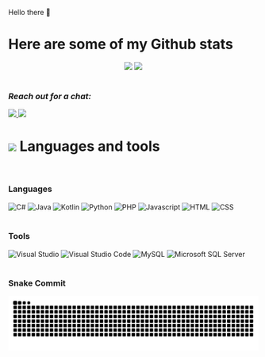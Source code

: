 Hello there 👋

<h1>Here are some of my Github stats</h1>

<div align = "center">
  <img height="180em" src="https://gui37-readme-stats.vercel.app/api?username=Gui37&show_icons=true&theme=algolia&include_all_commits=true&count_private=true" />
  <img height="180em" src="https://gui37-readme-stats.vercel.app/api/top-langs/?username=Gui37&layout=compact&hide=css,html&langs_count=7&theme=algolia"/>
</div>

<br />

### ***Reach out for a chat:***

<a href="https://www.linkedin.com/in/guifty-maturino-ananias-335b28155/">
<img src="https://img.shields.io/badge/linkedin%20-%230077B5.svg?&style=for-the-badge&logo=linkedin&logoColor=white"/>
</a>
<a href="mailto:guifty32@gmail.com"><img src="https://img.shields.io/badge/-Gmail-%23333?style=for-the-badge&logo=gmail&logoColor=red" target="_blank"></a>

<div align="left"> 
  <h1><img src="https://media.giphy.com/media/UvPvsX9oMlMWs/giphy.gif" height="30px"> Languages and tools</h1>
  <div style="display: inline_block"><br>
    <h3>Languages</h3>
    <img align="center" alt="C#" height="30" width="40" src="https://cdn.jsdelivr.net/gh/devicons/devicon/icons/csharp/csharp-original.svg">
    <img align="center" alt="Java" height="30" width="40" src="https://cdn.jsdelivr.net/gh/devicons/devicon/icons/java/java-original.svg">
    <img align="center" alt="Kotlin" height="30" width="40" src="https://cdn.jsdelivr.net/gh/devicons/devicon/icons/kotlin/kotlin-original.svg"> 
    <img align="center" alt="Python" height="30" width="40" src="https://cdn.jsdelivr.net/gh/devicons/devicon/icons/python/python-original.svg"> 
    <img align="center" alt="PHP" height="30" width="40" src="https://cdn.jsdelivr.net/gh/devicons/devicon/icons/php/php-original.svg"> 
    <img align="center" alt="Javascript" height="30" width="40" src="https://cdn.jsdelivr.net/gh/devicons/devicon/icons/javascript/javascript-original.svg"> 
    <img align="center" alt="HTML" height="30" width="40" src="https://cdn.jsdelivr.net/gh/devicons/devicon/icons/html5/html5-original.svg"> 
    <img align="center" alt="CSS" height="30" width="40" src="https://cdn.jsdelivr.net/gh/devicons/devicon/icons/css3/css3-original.svg"> 
  
 </div>
 <div style="display: inline_block"><br>
    <h3>Tools</h3>
    <img align="center" alt="Visual Studio" height="30" width="40" src="https://cdn.jsdelivr.net/gh/devicons/devicon/icons/visualstudio/visualstudio-plain.svg"> 
    <img align="center" alt="Visual Studio Code" height="30" width="40" src="https://cdn.jsdelivr.net/gh/devicons/devicon/icons/vscode/vscode-original-wordmark.svg">
    <img align="center" alt="MySQL" height="30" width="40" src="https://cdn.jsdelivr.net/gh/devicons/devicon/icons/mysql/mysql-original-wordmark.svg">
    <img align="center" alt="Microsoft SQL Server" height="30" width="40" src="https://cdn.jsdelivr.net/gh/devicons/devicon/icons/microsoftsqlserver/microsoftsqlserver-plain-wordmark.svg">
 </div>

</div>
  
<br />
<h3>Snake Commit </h3>
<img src='https://github.com/Gui37/Gui37/blob/output/github-contribution-grid-snake-dark.svg'/>
